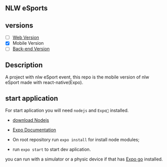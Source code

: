 ## NLW eSports

## versions

- [ ] [Web Version](https://github.com/ViniZap4/NLW-eSports-web)
- [x] Mobile Version
- [ ] [Back-end Version](https://github.com/ViniZap4/NLW-eSports-Backend)
 
## Description
A project with nlw eSport event, this repo is the mobile version of nlw eSport made with react-native(Expo).

## start application
For start aplication you will need `nodejs` and `Expo` installed.
- [download Nodejs](https://nodejs.org/en/download/)
- [Expo Documentation](https://docs.expo.dev/)

- On root repository run `expo install` for install node modules;
- run `expo start` to start dev aplication.

you can run with a simulator or a physic device if that has [Expo go](https://expo.dev/client) installed.
